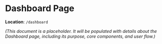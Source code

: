 # Dashboard Page

**Location**: `/dashboard`

*(This document is a placeholder. It will be populated with details about the Dashboard page, including its purpose, core components, and user flow.)*
